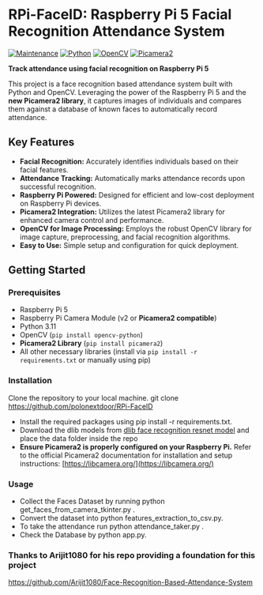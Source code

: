 # RPi-FaceID: Raspberry Pi 5 Facial Recognition Attendance System

[![Maintenance](https://img.shields.io/badge/Maintained%3F-yes-green.svg)](https://GitHub.com/your-username/your-repo-name/graphs/commit-activity)
[![Python](https://img.shields.io/badge/Python-3.x-blue.svg)](https://www.python.org/)
[![OpenCV](https://img.shields.io/badge/OpenCV-%3E%3D4.x-brightgreen.svg)](https://opencv.org/)
[![Picamera2](https://img.shields.io/badge/Picamera2-Latest-blueviolet.svg)](https://libcamera.org/)

**Track attendance using facial recognition on Raspberry Pi 5**

This project is a face recognition based attendance system built with Python and OpenCV. Leveraging the power of the Raspberry Pi 5 and the **new Picamera2 library**, it captures images of individuals and compares them against a database of known faces to automatically record attendance.

## Key Features

* **Facial Recognition:** Accurately identifies individuals based on their facial features.
* **Attendance Tracking:** Automatically marks attendance records upon successful recognition.
* **Raspberry Pi Powered:** Designed for efficient and low-cost deployment on Raspberry Pi devices.
* **Picamera2 Integration:** Utilizes the latest Picamera2 library for enhanced camera control and performance.
* **OpenCV for Image Processing:** Employs the robust OpenCV library for image capture, preprocessing, and facial recognition algorithms.
* **Easy to Use:** Simple setup and configuration for quick deployment.

## Getting Started

### Prerequisites

* Raspberry Pi 5
* Raspberry Pi Camera Module (v2 or **Picamera2 compatible**)
* Python 3.11
* OpenCV (`pip install opencv-python`)
* **Picamera2 Library** (`pip install picamera2`)
* All other necessary libraries (install via `pip install -r requirements.txt` or manually using pip)

### Installation
Clone the repository to your local machine. git clone https://github.com/polonextdoor/RPi-FaceID
* Install the required packages using pip install -r requirements.txt.
* Download the dlib models from [dlib face recognition resnet model](https://drive.google.com/drive/folders/1M4f7WV2wZuJmlAKkh4IWdOMJJ3K5Cdb3?usp=sharing) and place the data folder inside the repo
* **Ensure Picamera2 is properly configured on your Raspberry Pi.** Refer to the official Picamera2 documentation for installation and setup instructions: [https://libcamera.org/](https://libcamera.org/)

### Usage

* Collect the Faces Dataset by running  python get_faces_from_camera_tkinter.py .
* Convert the dataset into python features_extraction_to_csv.py.
* To take the attendance run python attendance_taker.py .
* Check the Database by python app.py.

### Thanks to Arijit1080 for his repo providing a foundation for this project
https://github.com/Arijit1080/Face-Recognition-Based-Attendance-System
